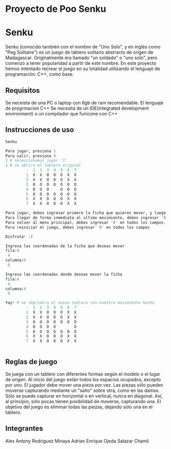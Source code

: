 # Proyecto de Poo Senku
# Senku
Senku (conocido también con el nombre de "Uno Solo", y en inglés como "Peg Solitaire") es un juego de tablero solitario abstracto de origen de Madagascar. Originalmente era llamado "un soldado" o "uno solo", pero comenzó a tener popularidad a partir de este nombre.
En este proyecto hemos intentado recrear el juego en su totalidad utilizando el lenguaje de programación: C++, como base. 

## Requisitos
Se neceista de una PC o laptop con 6gb de ram recomendable.
El lenguaje de progrmacion C++
Se necesita de un IDE(integrated development environment) o un compilador que funicone con C++

## Instrucciones de uso

```python
Senku

Para jugar, presiona 1
Para salir, presiona 9
1 # seleccionamos jugar '1'
1 # se abrira el tablero original
         -  1  2  3  4  5  6  7
         1  X  X  O  O  O  X  X
         2  X  X  O  O  O  X  X
         3  O  O  O  O  O  O  O
         4  O  O  O     O  O  O
         5  O  O  O  O  O  O  O
         6  X  X  O  O  O  X  X
         7  X  X  O  O  O  X  X

Para jugar, debes ingresar primero la ficha que quieres mover, y luego el lugar donde quieres moverla
Para llegar de forma inmediata al ultimo movimiento, debes ingresar '9' en todos los campos.
Para volver al menu principal, debes ingresar '0' en todos los campos.
Para reiniciar el juego, debes ingresar '8' en todos los campos

Disfruta! :)

Ingresa las coordenadas de la ficha que deseas mover 
fila:4
 4
columna:6
 6

Ingresa las coordenadas donde deseas mover la ficha
fila:4
 4
columna:4
 4

Yay! # se imprimira el nuevo tablero con nuestro movimiento hecho
         -  1  2  3  4  5  6  7
         1  X  X  O  O  O  X  X
         2  X  X  O  O  O  X  X
         3  O  O  O  O  O  O  O
         4  O  O  O  O        O
         5  O  O  O  O  O  O  O
         6  X  X  O  O  O  X  X
         7  X  X  O  O  O  X  X



```

## Reglas de juego
Se juega con un tablero con diferentes formas según el modelo o el lugar de origen. Al inicio del juego están todos los espacios ocupados, excepto por uno. El jugador debe mover una pieza por vez. Las piezas sólo pueden moverse capturando mediante un "salto" sobre otra, como en las damas. Sólo se puede capturar en horizontal o en vertical, nunca en diagonal. Así, al principio, sólo pocas tienen posibilidad de moverse, capturando una. El objetivo del juego es eliminar todas las piezas, dejando sólo una en el tablero.

## Integrantes
Alex Antony Rodriguez Minaya 
Adrian Enrique Ojeda Salazar 
Chamli

